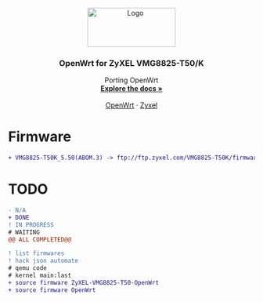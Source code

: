 <!-- PROJECT LOGO -->
<br />
<div align="center">
  <a href="https://github.com/othneildrew/Best-README-Template">
    <img src="https://github.com/openwrt/openwrt/blob/master/include/logo.png" alt="Logo" width="180" height="80">
  </a>

  <h3 align="center">OpenWrt for ZyXEL VMG8825-T50/K</h3>

  <p align="center">
    Porting OpenWrt
    <br />
    <a href="https://github.com/othneildrew/Best-README-Template"><strong>Explore the docs »</strong></a>
    <br />
    <br />
    <a href="https://openwrt.org/inbox/toh/zyxel/zyxel_vmg8825-t50">OpenWrt</a>
    ·
    <a href="https://github.com/othneildrew/Best-README-Template/issues">Zyxel</a>
  </p>
</div>
 
# Firmware
```diff
+ VMG8825-T50K_5.50(ABOM.3) -> ftp://ftp.zyxel.com/VMG8825-T50K/firmware/VMG8825-T50K_5.50(ABOM.3)C0.zip
```

# TODO
```diff
- N/A
+ DONE
! IN PROGRESS
# WAITING
@@ ALL COMPLETED@@
```

```diff
! list firmwares
! hack json automate
# qemu code
# kernel main:last
+ source firmware ZyXEL-VMG8825-T50-OpenWrt
+ source firmware OpenWrt
```
